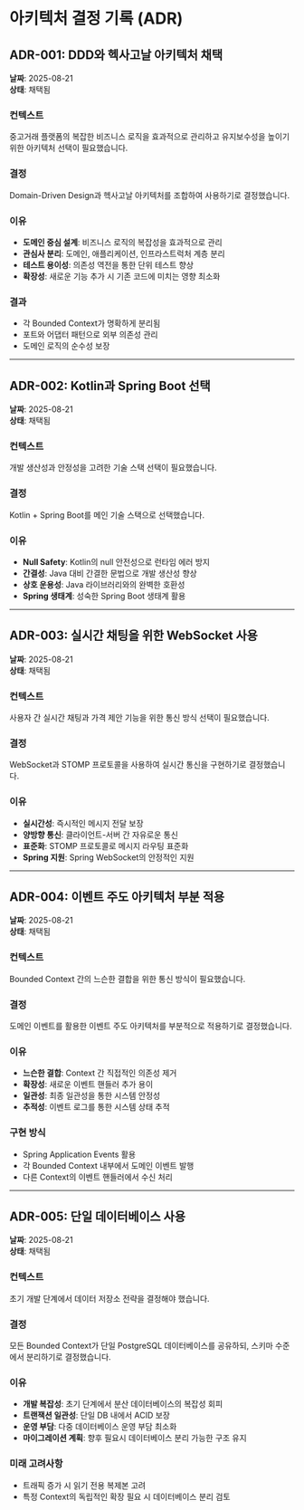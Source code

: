 # 아키텍처 결정 기록 (ADR)

## ADR-001: DDD와 헥사고날 아키텍처 채택

**날짜**: 2025-08-21  
**상태**: 채택됨  

### 컨텍스트
중고거래 플랫폼의 복잡한 비즈니스 로직을 효과적으로 관리하고 유지보수성을 높이기 위한 아키텍처 선택이 필요했습니다.

### 결정
Domain-Driven Design과 헥사고날 아키텍처를 조합하여 사용하기로 결정했습니다.

### 이유
- **도메인 중심 설계**: 비즈니스 로직의 복잡성을 효과적으로 관리
- **관심사 분리**: 도메인, 애플리케이션, 인프라스트럭처 계층 분리
- **테스트 용이성**: 의존성 역전을 통한 단위 테스트 향상
- **확장성**: 새로운 기능 추가 시 기존 코드에 미치는 영향 최소화

### 결과
- 각 Bounded Context가 명확하게 분리됨
- 포트와 어댑터 패턴으로 외부 의존성 관리
- 도메인 로직의 순수성 보장

---

## ADR-002: Kotlin과 Spring Boot 선택

**날짜**: 2025-08-21  
**상태**: 채택됨  

### 컨텍스트
개발 생산성과 안정성을 고려한 기술 스택 선택이 필요했습니다.

### 결정
Kotlin + Spring Boot를 메인 기술 스택으로 선택했습니다.

### 이유
- **Null Safety**: Kotlin의 null 안전성으로 런타임 에러 방지
- **간결성**: Java 대비 간결한 문법으로 개발 생산성 향상
- **상호 운용성**: Java 라이브러리와의 완벽한 호환성
- **Spring 생태계**: 성숙한 Spring Boot 생태계 활용

---

## ADR-003: 실시간 채팅을 위한 WebSocket 사용

**날짜**: 2025-08-21  
**상태**: 채택됨  

### 컨텍스트
사용자 간 실시간 채팅과 가격 제안 기능을 위한 통신 방식 선택이 필요했습니다.

### 결정
WebSocket과 STOMP 프로토콜을 사용하여 실시간 통신을 구현하기로 결정했습니다.

### 이유
- **실시간성**: 즉시적인 메시지 전달 보장
- **양방향 통신**: 클라이언트-서버 간 자유로운 통신
- **표준화**: STOMP 프로토콜로 메시지 라우팅 표준화
- **Spring 지원**: Spring WebSocket의 안정적인 지원

---

## ADR-004: 이벤트 주도 아키텍처 부분 적용

**날짜**: 2025-08-21  
**상태**: 채택됨  

### 컨텍스트
Bounded Context 간의 느슨한 결합을 위한 통신 방식이 필요했습니다.

### 결정
도메인 이벤트를 활용한 이벤트 주도 아키텍처를 부분적으로 적용하기로 결정했습니다.

### 이유
- **느슨한 결합**: Context 간 직접적인 의존성 제거
- **확장성**: 새로운 이벤트 핸들러 추가 용이
- **일관성**: 최종 일관성을 통한 시스템 안정성
- **추적성**: 이벤트 로그를 통한 시스템 상태 추적

### 구현 방식
- Spring Application Events 활용
- 각 Bounded Context 내부에서 도메인 이벤트 발행
- 다른 Context의 이벤트 핸들러에서 수신 처리

---

## ADR-005: 단일 데이터베이스 사용

**날짜**: 2025-08-21  
**상태**: 채택됨  

### 컨텍스트
초기 개발 단계에서 데이터 저장소 전략을 결정해야 했습니다.

### 결정
모든 Bounded Context가 단일 PostgreSQL 데이터베이스를 공유하되, 스키마 수준에서 분리하기로 결정했습니다.

### 이유
- **개발 복잡성**: 초기 단계에서 분산 데이터베이스의 복잡성 회피
- **트랜잭션 일관성**: 단일 DB 내에서 ACID 보장
- **운영 부담**: 다중 데이터베이스 운영 부담 최소화
- **마이그레이션 계획**: 향후 필요시 데이터베이스 분리 가능한 구조 유지

### 미래 고려사항
- 트래픽 증가 시 읽기 전용 복제본 고려
- 특정 Context의 독립적인 확장 필요 시 데이터베이스 분리 검토